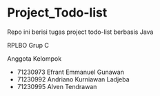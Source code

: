 # Project_Todo-list
Repo ini berisi tugas project todo-list berbasis Java 

RPLBO Grup C

Anggota Kelompok
- 71230973	Efrant Emmanuel Gunawan
- 71230992	Andriano Kurniawan Ladjeba
- 71230995	Alven Tendrawan
